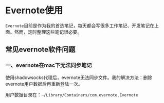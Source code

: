 # Evernote使用

`Evernote`目前是作为我的首选笔记，每天都会写很多工作笔记、开发笔记在上面。然而，定时整理这些笔记很必要。


## 常见evernote软件问题

### 一、evernote在mac下无法同步笔记
使用shadowsocks代理后，evernote无法同步文件。我的解决方法：删除evernote用户数据后再重新登陆一次。

用户数据目录在：`~/Library/Containers/com.evernote.Evernote`
